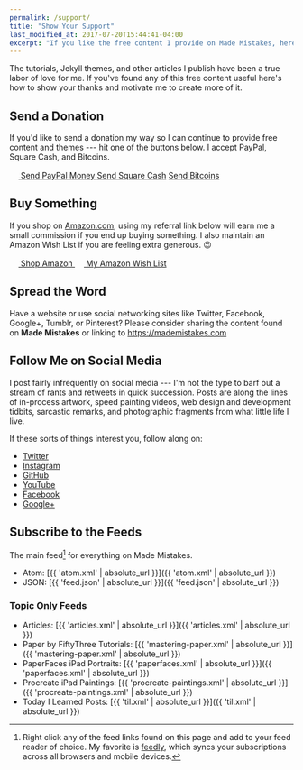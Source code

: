 ```yaml
---
permalink: /support/
title: "Show Your Support"
last_modified_at: 2017-07-20T15:44:41-04:00
excerpt: "If you like the free content I provide on Made Mistakes, here are some great ways to show your support and motivate me to create more of it."
---
```


The tutorials, Jekyll themes, and other articles I publish have been a true labor of love for me. If you've found any of this free content useful here's how to show your thanks and motivate me to create more of it.

## Send a Donation

If you'd like to send a donation my way so I can continue to provide free content and themes --- hit one of the buttons below. I accept PayPal, Square Cash, and Bitcoins.

<div markdown="0" class="btn--group">
  <a href="https://www.paypal.me/mmistakes" onclick="ga('send', 'event', 'link', 'click', 'Send PayPal');" class="btn">
    <svg class="icon icon--paypal" width="16px" height="16px"><use xlink:href="{{ 'icons.svg#icon-paypal' | prepend: 'assets/icons/' | relative_url }}"></use></svg> Send PayPal Money
  </a>
  <a href="https://cash.me/$mmistakes" onclick="ga('send', 'event', 'link', 'click', 'Send Square Cash');" class="btn">Send Square Cash</a>
  <a href="https://www.coinbase.com/mmistakes" onclick="ga('send', 'event', 'link', 'click', 'Send Bitcoins');" class="btn">Send Bitcoins</a>
</div>

## Buy Something

If you shop on [Amazon.com](http://www.amazon.com/?_encoding=UTF8&camp=1789&creative=390957&linkCode=ur2&tag=mademist-20&linkId=P557QDXPWEYIZTDS), using my referral link below will earn me a small commission if you end up buying something. I also maintain an Amazon Wish List if you are feeling extra generous. :wink:

<div markdown="0" class="btn--group">
  <a href="http://www.amazon.com/?_encoding=UTF8&camp=1789&creative=390957&linkCode=ur2&tag=mademist-20&linkId=P557QDXPWEYIZTDS" onclick="ga('send', 'event', 'link', 'click', 'Shop Amazon');" class="btn">
    <svg class="icon icon--amazon" width="16px" height="16px"><use xlink:href="{{ 'icons.svg#icon-amazon' | prepend: 'assets/icons/' | relative_url }}"></use></svg> Shop Amazon
  </a>
  <a href="http://amzn.com/w/1K58RT2NS0SDP" onclick="ga('send', 'event', 'link', 'click', 'Amazon Wish List');" class="btn">
    <svg class="icon icon--amazon" width="16px" height="16px"><use xlink:href="{{ 'icons.svg#icon-amazon' | prepend: 'assets/icons/' | relative_url }}"></use></svg> My Amazon Wish List
  </a>
</div>

## Spread the Word

Have a website or use social networking sites like Twitter, Facebook, Google+, Tumblr, or Pinterest? Please consider sharing the content found on **Made Mistakes** or linking to <https://mademistakes.com>

## Follow Me on Social Media

I post fairly infrequently on social media --- I'm not the type to barf out a stream of rants and retweets in quick succession. Posts are along the lines of in-process artwork, speed painting videos, web design and development tidbits, sarcastic remarks, and photographic fragments from what little life I live.

If these sorts of things interest you, follow along on:

- [Twitter](https://twitter.com/mmistakes)
- [Instagram](https://instagram.com/mmistakes/)
- [GitHub](https://github.com/mmistakes)
- [YouTube](https://www.youtube.com/user/anotherjpeg)
- [Facebook](https://www.facebook.com/michaelrose)
- [Google+](https://plus.google.com/+MichaelRoseDesign/posts)

## Subscribe to the Feeds

The main feed[^feed] for everything on Made Mistakes. 

- Atom: [{{ 'atom.xml' | absolute_url }}]({{ 'atom.xml' | absolute_url }})
- JSON: [{{ 'feed.json' | absolute_url }}]({{ 'feed.json' | absolute_url }})

### Topic Only Feeds

- Articles: [{{ 'articles.xml' | absolute_url }}]({{ 'articles.xml' | absolute_url }})
- Paper by FiftyThree Tutorials: [{{ 'mastering-paper.xml' | absolute_url }}]({{ 'mastering-paper.xml' | absolute_url }})
- PaperFaces iPad Portraits: [{{ 'paperfaces.xml' | absolute_url }}]({{ 'paperfaces.xml' | absolute_url }})
- Procreate iPad Paintings: [{{ 'procreate-paintings.xml' | absolute_url }}]({{ 'procreate-paintings.xml' | absolute_url }})
- Today I Learned Posts: [{{ 'til.xml' | absolute_url }}]({{ 'til.xml' | absolute_url }})

[^feed]: Right click any of the feed links found on this page and add to your feed reader of choice. My favorite is [feedly](http://feedly.com), which syncs your subscriptions across all browsers and mobile devices.
